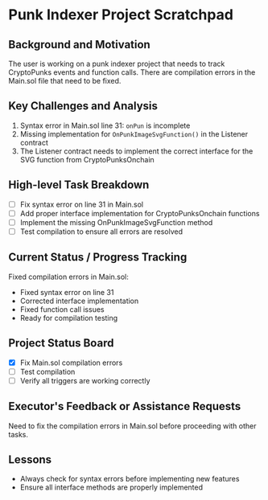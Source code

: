 # Punk Indexer Project Scratchpad

## Background and Motivation
The user is working on a punk indexer project that needs to track CryptoPunks events and function calls. There are compilation errors in the Main.sol file that need to be fixed.

## Key Challenges and Analysis
1. Syntax error in Main.sol line 31: `onPun` is incomplete
2. Missing implementation for `OnPunkImageSvgFunction()` in the Listener contract
3. The Listener contract needs to implement the correct interface for the SVG function from CryptoPunksOnchain

## High-level Task Breakdown
- [ ] Fix syntax error on line 31 in Main.sol
- [ ] Add proper interface implementation for CryptoPunksOnchain functions
- [ ] Implement the missing OnPunkImageSvgFunction method
- [ ] Test compilation to ensure all errors are resolved

## Current Status / Progress Tracking
Fixed compilation errors in Main.sol:
- Fixed syntax error on line 31
- Corrected interface implementation
- Fixed function call issues
- Ready for compilation testing

## Project Status Board
- [x] Fix Main.sol compilation errors
- [ ] Test compilation
- [ ] Verify all triggers are working correctly

## Executor's Feedback or Assistance Requests
Need to fix the compilation errors in Main.sol before proceeding with other tasks.

## Lessons
- Always check for syntax errors before implementing new features
- Ensure all interface methods are properly implemented 